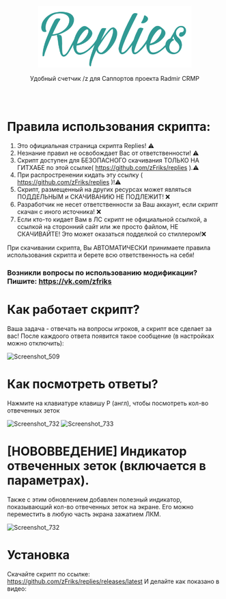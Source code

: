 <div align="center">
	<br>
	<br>
	<img width="360" src="media/logo.svg" alt="Replies">
	<br>
	<p>Удобный счетчик /z для Саппортов проекта Radmir CRMP</p>
	<br>
	<br>
</div>

# Правила использования скрипта:
1. Это официальная страница скрипта Replies! ⚠️
2. Незнание правил не освобождает Вас от ответственности! ⚠️
3. Скрипт доступен для БЕЗОПАСНОГО скачивания ТОЛЬКО НА ГИТХАБЕ по этой ссылке( https://github.com/zFriks/replies ).⚠️
4. При распростренении кидать эту ссылку ( https://github.com/zFriks/replies )!⚠️
5. Скрипт, размещенный на других ресурсах может являться ПОДДЕЛЬНЫМ и СКАЧИВАНИЮ НЕ ПОДЛЕЖИТ! ❌
6. Разработчик не несет ответственности за Ваш аккаунт, если скрипт скачан с иного источника! ❌
7. Если кто-то кидает Вам в ЛС скрипт не официальной ссылкой, а ссылкой на сторонний сайт или же просто файлом, НЕ СКАЧИВАЙТЕ! Это может оказаться подделкой со стиллером!❌ 

При скачивании скрипта, Вы АВТОМАТИЧЕСКИ принимаете правила использования скрипта и берете всю ответственность на себя!

### Возникли вопросы по использованию модификации? Пишите: https://vk.com/zfriks

# Как работает скрипт?
Ваша задача - отвечать на вопросы игроков, а скрипт все сделает за вас! После каждоого ответа появится такое сообщение (в настройках можно отключить):

![Screenshot_509](https://user-images.githubusercontent.com/68365842/139442116-c265a175-d62e-46ef-925b-323c9ff05641.png)


# Как посмотреть ответы?
Нажмите на клавиатуре клавишу P (англ), чтобы посмотреть кол-во отвеченных зеток

![Screenshot_732](https://user-images.githubusercontent.com/68365842/183284074-4360fa5a-36cc-427e-a640-9e61be90ae9c.png)
![Screenshot_733](https://user-images.githubusercontent.com/68365842/183284077-163bf53f-6283-4b68-8e03-7a814a75a4d8.png)

# [НОВОВВЕДЕНИЕ] Индикатор отвеченных зеток (включается в параметрах).
Также с этим обновлением добавлен полезный индикатор, показывающий кол-во отвеченных зеток на экране. Его можно переместить в любую часть экрана зажатием ЛКМ.

![Screenshot_732](https://user-images.githubusercontent.com/68365842/183284225-5442450b-ba17-426a-a14d-129ec9ffdeda.png)

# Установка
Скачайте скрипт по ссылке: https://github.com/zFriks/replies/releases/latest
И делайте как показано в видео: 

